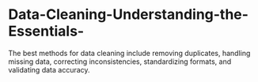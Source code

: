 # Data-Cleaning-Understanding-the-Essentials-
The best methods for data cleaning include removing duplicates, handling missing data, correcting inconsistencies, standardizing formats, and validating data accuracy.
